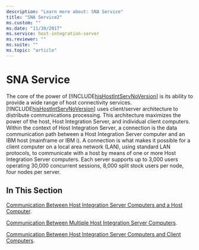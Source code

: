 ```yaml
---
description: "Learn more about: SNA Service"
title: "SNA Service2"
ms.custom: ""
ms.date: "11/30/2017"
ms.service: host-integration-server
ms.reviewer: ""
ms.suite: ""
ms.topic: "article"
---
```

# SNA Service
The core of the power of [!INCLUDE[hisHostIntServNoVersion](../includes/hishostintservnoversion-md.md)] is its ability to provide a wide range of host connectivity services. [!INCLUDE[hisHostIntServNoVersion](../includes/hishostintservnoversion-md.md)] uses client/server architecture to distribute communications processing. This architecture maximizes the power of the host, Host Integration Server, and individual client computers. Within the context of Host Integration Server, a connection is the data communication path between a Host Integration Server computer and an IBM host (mainframe or IBM i). A connection is what makes it possible for a client computer on a local area network (LAN), using standard LAN protocols, to communicate with a host by means of one or more Host Integration Server computers. Each server supports up to 3,000 users operating 30,000 concurrent sessions, 8,000 split stock users per node, four nodes per server.  
  
## In This Section  
 [Communication Between Host Integration Server Computers and a Host Computer](../core/communication-between-host-integration-server-computers-and-a-host-computer2.md).  
  
 [Communication Between Multiple Host Integration Server Computers](../core/communication-between-multiple-host-integration-server-computers1.md).  
  
 [Communication Between Host Integration Server Computers and Client Computers](../core/communication-between-host-integration-server-computers-and-client-computers1.md).
